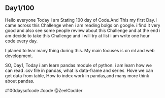 
## Day1/100
Hello everyone Today I am Stating 100 day of Code.And This my first Day. I came across this Challenge when i am reading bolgs on google. i find it very good and also see some people review about this Challenge and at the end i am decide to take this Challenge and i will try at list i am write one hour code every day.

I planed to lear many thing during this. My main focuses is on ml and web development.

SO, Day1, Today i am learn pandas module of python. i am learn how we can read .csv file in pandas, what is data-frame and series. Hove we can get data from table, How to index work in pandas,and many more think about pandas.

#100daysofcode
#code
@ZeelCodder